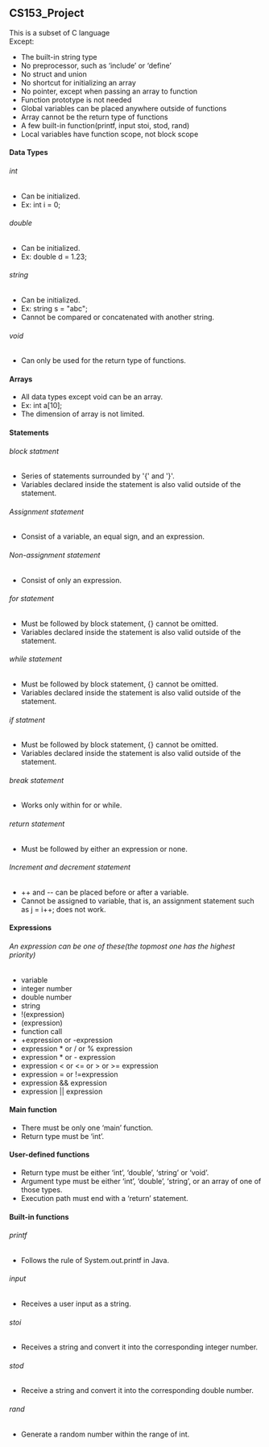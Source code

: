 ## CS153_Project

This is a subset of C language  
Except:  
- The built-in string type  
- No preprocessor, such as ‘include’ or ‘define’  
- No struct and union  
- No shortcut for initializing an array  
- No pointer, except when passing an array to function  
- Function prototype is not needed  
- Global variables can be placed anywhere outside of functions  
- Array cannot be the return type of functions  
- A few built-in function(printf, input stoi, stod, rand)  
- Local variables have function scope, not block scope  
#### Data Types
###### int
- Can be initialized.  
- Ex: int i = 0;  
###### double
- Can be initialized.  
- Ex: double d = 1.23;  
###### string
- Can be initialized.  
- Ex: string s = "abc";  
- Cannot be compared or concatenated with another string.  
###### void
- Can only be used for the return type of functions.  
#### Arrays
- All data types except void can be an array.  
- Ex: int a[10];  
- The dimension of array is not limited.  
#### Statements
###### block statment
- Series of statements surrounded by '{' and '}'.  
- Variables declared inside the statement is also valid outside of the statement.  
###### Assignment statement
- Consist of a variable, an equal sign, and an expression.  
###### Non-assignment statement
- Consist of only an expression.  
###### for statement
- Must be followed by block statement, {} cannot be omitted.  
- Variables declared inside the statement is also valid outside of the statement.  
###### while statement
- Must be followed by block statement, {} cannot be omitted.  
- Variables declared inside the statement is also valid outside of the statement.  
###### if statment
- Must be followed by block statement, {} cannot be omitted.  
- Variables declared inside the statement is also valid outside of the statement.  
###### break statement
- Works only within for or while.  
###### return statement
- Must be followed by either an expression or none.  
###### Increment and decrement statement
- ++ and -- can be placed before or after a variable.  
- Cannot be assigned to variable, that is, an assignment statement such as j = i++; does not work.  
#### Expressions
###### An expression can be one of these(the topmost one has the highest priority)
- variable  
- integer number  
- double number  
- string  
- !(expression)  
- (expression)  
- function call  
- +expression or -expression  
- expression * or / or % expression  
- expression * or - expression  
- expression < or <= or > or >= expression  
- expression = or !=expression  
- expression && expression  
- expression || expression  
#### Main function
- There must be only one ‘main’ function.  
- Return type must be ‘int’.  
#### User-defined functions
- Return type must be either ‘int’, ‘double’, ‘string’ or ‘void’.  
- Argument type must be either ‘int’, ‘double’, ‘string’, or an array of one of those types.  
- Execution path must end with a ‘return’ statement.  
#### Built-in functions
###### printf
- Follows the rule of System.out.printf in Java.  
###### input 
- Receives a user input as a string.  
###### stoi
- Receives a string and convert it into the corresponding integer number.  
###### stod
- Receive a string and convert it into the corresponding double number.  
###### rand
- Generate a random number within the range of int.  
